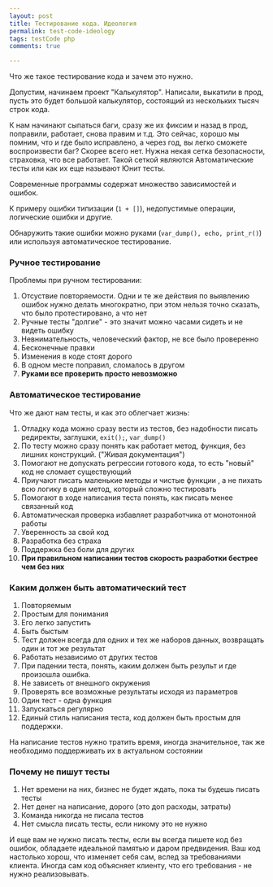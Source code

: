 ```yaml
--- 
layout: post 
title: Тестирование кода. Идеология
permalink: test-code-ideology
tags: testCode php
comments: true

--- 
```


Что же такое тестирование кода и зачем это нужно.

Допустим, начинаем проект "Калькулятор". 
Написали, выкатили в прод, пусть это будет большой калькулятор, состоящий из нескольких тысяч строк кода.

К нам начинают сыпаться баги, сразу же их фиксим и назад в прод, поправили, работает, снова правим и т.д.
Это сейчас, хорошо мы помним, что и где было исправлено, а через год, вы легко сможете воспроизвести баг? 
Cкорее всего нет.
Нужна некая сетка безопасности, страховка, что все работает. 
Такой сеткой являются Автоматические тесты или как их еще называют Юнит тесты.

Современные программы содержат множество зависимостей и ошибок. 

К примеру ошибки типизации (`1 + []`), недопустимые операции, логические ошибки и другие.

Обнаружить такие ошибки можно руками (`var_dump(), echo, print_r()`) или используя автоматическое тестирование.

### Ручное тестирование

Проблемы при ручном тестировании:

1. Отсуствие повторяемости. 
   Одни и те же действия по выявлению ошибок нужно делать многократно, при этом нельзя точно сказать, что было
   протестировано, а что нет
1. Ручные тесты "долгие" - это значит можно часами сидеть и не видеть ошибку
1. Невнимательность, человеческий фактор, не все было проверенно
1. Бесконечные правки
1. Изменения в коде стоят дорого
1. В одном месте поправил, сломалось в другом
1. **Руками все проверить просто невозможно**

### Автоматическое тестирование

Что же дают нам тесты, и как это облегчает жизнь:

1. Отладку кода можно сразу вести из тестов, без надобности писать редиректы, заглушки, `exit();`, `var_dump()`
1. По тесту можно сразу понять как работает метод, функция, без лишних конструкций. ("Живая документация")
1. Помогают не допускать регрессии готового кода, то есть "новый" код не сломает существующий
1. Приучают писать маленькие методы и чистые функции , а не пихать всю логику в один метод, который сложно тестировать
1. Помогают в ходе написания теста понять, как писать менее связанный код
1. Автоматическая проверка избавляет разработчика от монотонной работы
1. Уверенность за свой код
1. Разработка без страха
1. Поддержка без боли для других
1. **При правильном написании тестов скорость разработки бестрее чем без них**


### Каким должен быть автоматический тест

1. Повторяемым
1. Простым для понимания
1. Его легко запустить
1. Быть быстым
1. Тест должен всегда для одних и тех же наборов данных, возвращать один и тот же результат
1. Работать независимо от других тестов
1. При падении теста, понять, каким должен быть результ и где произошла ошибка.
1. Не зависеть от внешного окружения
1. Проверять все возможные результаты исходя из параметров
1. Один тест - одна функция
1. Запускаться регулярно
1. Единый стиль написания теста, код должен быть простым для поддержки.

На написание тестов нужно тратить время, иногда значительное, так же необходимо поддерживать их в актуальном состоянии 


### Почему не пишут тесты
    
1. Нет времени на них, бизнес не будет ждать, пока ты будешь писать тесты
1. Нет денег на написание, дорого (это доп расходы, затраты)
1. Команда никогда не писала тестов
1. Нет смысла писать тесты, если никому это не нужно

И еще вам не нужно писать тесты, если вы всегда пишете код без ошибок, 
обладаете идеальной памятью и даром предвидения. 
Ваш код настолько хорош, что изменяет себя сам, вслед за требованиями клиента. 
Иногда сам код объясняет клиенту, что его требования - не нужно реализовывать.

